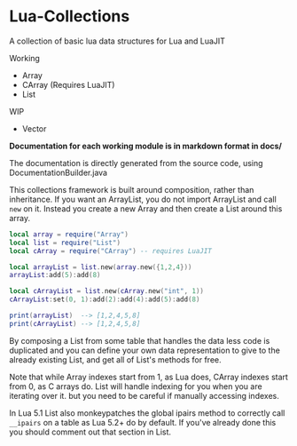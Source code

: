 # Lua-Collections

A collection of basic lua data structures for Lua and LuaJIT

Working
- Array
- CArray (Requires LuaJIT)
- List

WIP
- Vector

**Documentation for each working module is in markdown format in docs/**

The documentation is directly generated from the source code, using DocumentationBuilder.java

This collections framework is built around composition, rather than inheritance. If you want an ArrayList, you do not import ArrayList and call `new` on it. Instead you create a new Array and then create a List around this array.

```lua
local array = require("Array")
local list = require("List")
local cArray = require("CArray") -- requires LuaJIT

local arrayList = list.new(array.new({1,2,4}))
arrayList:add(5):add(8)

local cArrayList = list.new(cArray.new("int", 1))
cArrayList:set(0, 1):add(2):add(4):add(5):add(8)

print(arrayList)  --> [1,2,4,5,8]
print(cArrayList) --> [1,2,4,5,8]
```

By composing a List from some table that handles the data less code is duplicated and you can define your own data representation to give to the already existing List, and get all of List's methods for free.

Note that while Array indexes start from 1, as Lua does, CArray indexes start from 0, as C arrays do. List will handle indexing for you when you are iterating over it. but you need to be careful if manually accessing indexes.

In Lua 5.1 List also monkeypatches the global ipairs method to correctly call `__ipairs` on a table as Lua 5.2+ do by default. If you've already done this you should comment out that section in List.
